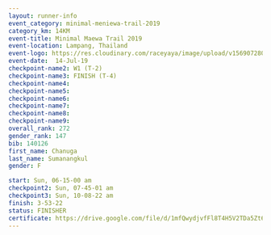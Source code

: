 ```yaml
---
layout: runner-info 
event_category: minimal-meniewa-trail-2019 
category_km: 14KM 
event-title: Minimal Maewa Trail 2019 
event-location: Lampang, Thailand 
event-logo: https://res.cloudinary.com/raceyaya/image/upload/v1569072805/logo/minimal-trail_ktnvsp.jpg 
event-date:  14-Jul-19 
checkpoint-name2: W1 (T-2) 
checkpoint-name3: FINISH (T-4) 
checkpoint-name4: 
checkpoint-name5: 
checkpoint-name6: 
checkpoint-name7: 
checkpoint-name8: 
checkpoint-name9: 
overall_rank: 272
gender_rank: 147
bib: 140126
first_name: Chanuga
last_name: Sumanangkul
gender: F

start: Sun, 06-15-00 am
checkpoint2: Sun, 07-45-01 am
checkpoint3: Sun, 10-08-22 am
finish: 3-53-22
status: FINISHER
certificate: https://drive.google.com/file/d/1mfQwydjvfFl8T4H5V2TDa5Zt6WF055Gx/view?usp=sharing
---
```

